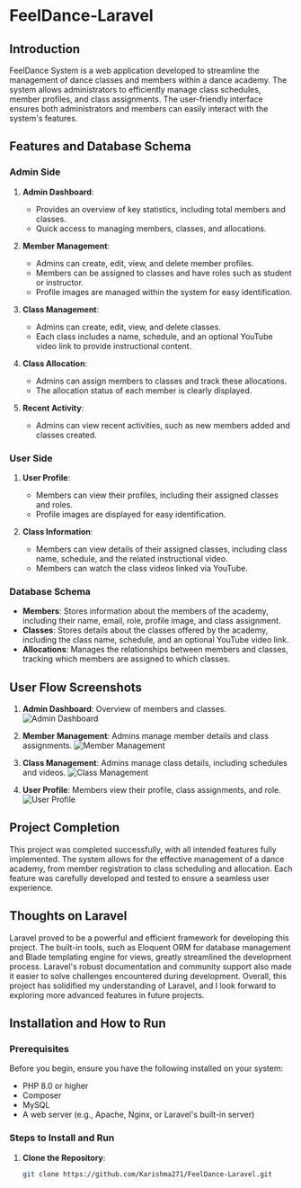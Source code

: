 # FeelDance-Laravel

## Introduction

FeelDance System is a web application developed to streamline the management of dance classes and members within a dance academy. The system allows administrators to efficiently manage class schedules, member profiles, and class assignments. The user-friendly interface ensures both administrators and members can easily interact with the system's features.

## Features and Database Schema

### Admin Side

1. **Admin Dashboard**:
   - Provides an overview of key statistics, including total members and classes.
   - Quick access to managing members, classes, and allocations.

2. **Member Management**:
   - Admins can create, edit, view, and delete member profiles.
   - Members can be assigned to classes and have roles such as student or instructor.
   - Profile images are managed within the system for easy identification.

3. **Class Management**:
   - Admins can create, edit, view, and delete classes.
   - Each class includes a name, schedule, and an optional YouTube video link to provide instructional content.

4. **Class Allocation**:
   - Admins can assign members to classes and track these allocations.
   - The allocation status of each member is clearly displayed.

5. **Recent Activity**:
   - Admins can view recent activities, such as new members added and classes created.

### User Side

1. **User Profile**:
   - Members can view their profiles, including their assigned classes and roles.
   - Profile images are displayed for easy identification.

2. **Class Information**:
   - Members can view details of their assigned classes, including class name, schedule, and the related instructional video.
   - Members can watch the class videos linked via YouTube.

### Database Schema

- **Members**: Stores information about the members of the academy, including their name, email, role, profile image, and class assignment.
- **Classes**: Stores details about the classes offered by the academy, including the class name, schedule, and an optional YouTube video link.
- **Allocations**: Manages the relationships between members and classes, tracking which members are assigned to which classes.

## User Flow Screenshots

1. **Admin Dashboard**: Overview of members and classes.
   ![Admin Dashboard](path_to_screenshot1)

2. **Member Management**: Admins manage member details and class assignments.
   ![Member Management](path_to_screenshot2)

3. **Class Management**: Admins manage class details, including schedules and videos.
   ![Class Management](path_to_screenshot3)

4. **User Profile**: Members view their profile, class assignments, and role.
   ![User Profile](path_to_screenshot4)

## Project Completion

This project was completed successfully, with all intended features fully implemented. The system allows for the effective management of a dance academy, from member registration to class scheduling and allocation. Each feature was carefully developed and tested to ensure a seamless user experience.

## Thoughts on Laravel

Laravel proved to be a powerful and efficient framework for developing this project. The built-in tools, such as Eloquent ORM for database management and Blade templating engine for views, greatly streamlined the development process. Laravel's robust documentation and community support also made it easier to solve challenges encountered during development. Overall, this project has solidified my understanding of Laravel, and I look forward to exploring more advanced features in future projects.

## Installation and How to Run

### Prerequisites

Before you begin, ensure you have the following installed on your system:

- PHP 8.0 or higher
- Composer
- MySQL
- A web server (e.g., Apache, Nginx, or Laravel's built-in server)

### Steps to Install and Run

1. **Clone the Repository**:
   ```bash
   git clone https://github.com/Karishma271/FeelDance-Laravel.git
 
